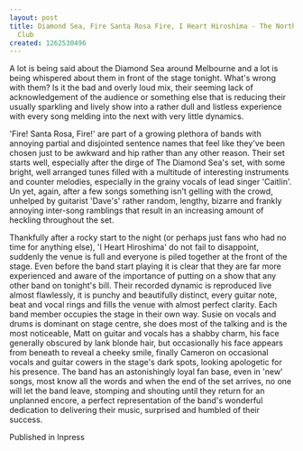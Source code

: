 ```yaml
---
layout: post
title: Diamond Sea, Fire Santa Rosa Fire, I Heart Hiroshima - The Northcote Social
  Club
created: 1262530496
---
```

A lot is being said about the Diamond Sea around Melbourne and a lot is being whispered about them in front of the stage tonight. What's wrong with them? Is it the bad and overly loud mix, their seeming lack of acknowledgement of the audience or something else that is reducing their usually sparkling and lively show into a rather dull and listless experience with every song melding into the next with very little dynamics.

'Fire! Santa Rosa, Fire!' are part of a growing plethora of bands with annoying partial and disjointed sentence names that feel like they've been chosen just to be awkward and hip rather than any other reason. Their set starts well, especially after the dirge of The Diamond Sea's set, with some bright, well arranged tunes filled with a multitude of interesting instruments and counter melodies, especially in the grainy vocals of lead singer 'Caitlin'. Un yet, again, after a few songs something isn't gelling with the crowd, unhelped by guitarist 'Dave's' rather random, lengthy, bizarre and frankly annoying inter-song ramblings that result in an increasing amount of heckling throughout the set.

Thankfully after a rocky start to the night (or perhaps just fans who had no time for anything else), 'I Heart Hiroshima' do not fail to disappoint, suddenly the venue is full and everyone is piled together at the front of the stage. Even before the band start playing it is clear that they are far more experienced and aware of the importance of putting on a show that any other band on tonight's bill. Their recorded dynamic is reproduced live almost flawlessly, it is punchy and beautifully distinct, every guitar note, beat and vocal rings and fills the venue with almost perfect clarity. Each band member occupies the stage in their own way. Susie on vocals and drums is dominant on stage centre, she does most of the talking and is the most noticeable, Matt on guitar and vocals has a shabby charm, his face generally obscured by lank blonde hair, but occasionally his face appears from beneath to reveal a cheeky smile, finally Cameron on occasional vocals and guitar cowers in the stage's dark spots, looking apologetic for his presence. The band has an astonishingly loyal fan base, even in 'new' songs, most know all the words and when the end of the set arrives, no one will let the band leave, stomping and shouting until they return for an unplanned encore, a perfect representation of the band's wonderful dedication to delivering their music, surprised and humbled of their success.


Published in Inpress
